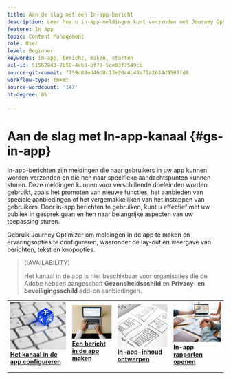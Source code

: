 ```yaml
---
title: Aan de slag met een In-app-bericht
description: Leer hoe u in-app-meldingen kunt verzenden met Journey Optimizer
feature: In App
topic: Content Management
role: User
level: Beginner
keywords: in-app, bericht, maken, starten
exl-id: 51562843-7b50-4eb5-bf79-5ce03f7549cb
source-git-commit: f759c88ed46d8c13e2844c48a71a2634d9507fd8
workflow-type: tm+mt
source-wordcount: '147'
ht-degree: 0%

---
```


# Aan de slag met In-app-kanaal {#gs-in-app}

In-app-berichten zijn meldingen die naar gebruikers in uw app kunnen worden verzonden en die hen naar specifieke aandachtspunten kunnen sturen. Deze meldingen kunnen voor verschillende doeleinden worden gebruikt, zoals het promoten van nieuwe functies, het aanbieden van speciale aanbiedingen of het vergemakkelijken van het instappen van gebruikers. Door in-app berichten te gebruiken, kunt u effectief met uw publiek in gesprek gaan en hen naar belangrijke aspecten van uw toepassing sturen.

Gebruik Journey Optimizer om meldingen in de app te maken en ervaringsopties te configureren, waaronder de lay-out en weergave van berichten, tekst en knopopties.

>[!AVAILABILITY]
>
>Het kanaal in de app is niet beschikbaar voor organisaties die de Adobe hebben aangeschaft **Gezondheidsschild** en **Privacy- en beveiligingsschild** add-on aanbiedingen.


<table style="table-layout:fixed"><tr style="border: 0;">
<td>
<a href="inapp-configuration.md">
<img alt="Validatie" src="../assets/do-not-localize/inapp-config.jpg">
</a>
<div>
<a href="inapp-configuration.md"><strong>Het kanaal in de app configureren</strong></a>
</div>
<p>
</td>
<td>
<a href="create-in-app.md">
<img alt="Lood" src="../assets/do-not-localize/inapp-create.jpeg">
</a>
<div><a href="create-in-app.md"><strong>Een bericht in de app maken</strong>
</div>
<p>
</td>
<td>
<a href="design-in-app.md">
<img alt="Onfrequent" src="../assets/do-not-localize/inapp-design.jpg">
</a>
<div>
<a href="design-in-app.md"><strong>In-app-inhoud ontwerpen</strong></a>
</div>
<p></td>
<td>
<a href="../reports/campaign-global-report.md#inapp-global">
<img alt="Validatie" src="../assets/do-not-localize/inapp-report.jpg">
</a>
<div>
<a href="../reports/campaign-global-report.md#inapp-global"><strong>In-app rapporten openen</strong></a>
</div>
<p>
</td>
</tr></table>
